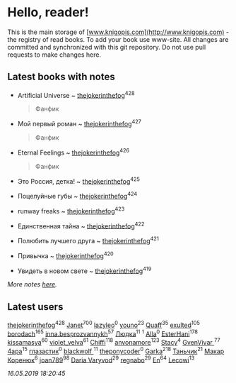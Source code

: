 # Hello, reader!
This is the main storage of [www.knigopis.com](http://www.knigopis.com) - the registry of read books.
To add your book use www-site. All changes are committed and synchronized with this git repository.
Do not use pull requests to make changes here.


## Latest books with notes
* Artificial Universe ~ [thejokerinthefog](users/317/317244423-vkontakte)<sup>428</sup>
    > Фанфик

* Мой первый роман ~ [thejokerinthefog](users/317/317244423-vkontakte)<sup>427</sup>
    > Фанфик

* Eternal Feelings ~ [thejokerinthefog](users/317/317244423-vkontakte)<sup>426</sup>
    > Фанфик

* Это Россия, детка! ~ [thejokerinthefog](users/317/317244423-vkontakte)<sup>425</sup>

* Поцелуйные губы ~ [thejokerinthefog](users/317/317244423-vkontakte)<sup>424</sup>

* runway freaks ~ [thejokerinthefog](users/317/317244423-vkontakte)<sup>423</sup>

* Единственная тайна ~ [thejokerinthefog](users/317/317244423-vkontakte)<sup>422</sup>

* Полюбить лучшего друга ~ [thejokerinthefog](users/317/317244423-vkontakte)<sup>421</sup>

* Привычка ~ [thejokerinthefog](users/317/317244423-vkontakte)<sup>420</sup>

* Увидеть в новом свете ~ [thejokerinthefog](users/317/317244423-vkontakte)<sup>419</sup>


_More notes [here](latest_books_with_notes.md)._


## Latest users
[thejokerinthefog](users/317/317244423-vkontakte)<sup>428</sup> 
[Janet](users/108/108113656204404967440-google)<sup>700</sup> 
[lazyleo](users/116/116845519572391639637-google)<sup>0</sup> 
[youno](users/302/302928912-vkontakte)<sup>23</sup> 
[Quaff](users/122/12267158-vkontakte)<sup>35</sup> 
[exulted](users/100/100599204551896265722-google)<sup>105</sup> 
[borodach](users/157/15706320-vkontakte)<sup>165</sup> 
[inna.besprozvannykh](users/733/73323849-yandex)<sup>57</sup> 
[Людка](users/111/111038749-vkontakte)<sup>11</sup> 
[](users/114/114792281744850455512-google)<sup>1</sup> 
[Alla](users/103/103352250712959229257-google)<sup>0</sup> 
[EsterHani](users/305/30558181-vkontakte)<sup>178</sup> 
[kissamasya](users/684/68439978-vkontakte)<sup>60</sup> 
[violet_velva](users/116/116961712580551399099-google)<sup>61</sup> 
[Chiffi](users/105/105831994080785626680-google)<sup>118</sup> 
[anvonamore](users/595/5957175-vkontakte)<sup>123</sup> 
[Stacy](users/309/30902475-vkontakte)<sup>4</sup> 
[GvenVivar ](users/158/158266434925901-facebook)<sup>77</sup> 
[4apa](users/117/117392596378069249667-google)<sup>15</sup> 
[глазастик](users/115/115257673890455357280-google)<sup>0</sup> 
[blackwolf ](users/236/236639644-vkontakte)<sup>11</sup> 
[theponycoder](users/195/195144442-vkontakte)<sup>0</sup> 
[Garka](users/115/115753719718250012620-google)<sup>218</sup> 
[Таньчик](users/209/2096581563762610-facebook)<sup>21</sup> 
[Макар Коренюк](users/126/126368737-vkontakte)<sup>6</sup> 
[joan789](users/240/2401650-vkontakte)<sup>98</sup> 
[Daria Varyvod](users/829/829893410524253-facebook)<sup>29</sup> 
[regnabo](users/870/870059322-yandex)<sup>29</sup> 
[En](users/333/333646551-vkontakte)<sup>64</sup> 
[Lecowi](users/521/521873425-vkontakte)<sup>13</sup> 


_16.05.2019 18:20:45_
